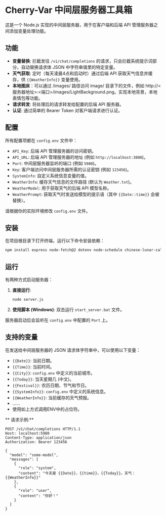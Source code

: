 # Cherry-Var 中间层服务器工具箱

这是一个 Node.js 实现的中间层服务器，用于在客户端和后端 API 管理服务器之间添加变量处理功能。

## 功能

*   **变量替换**: 拦截发往 `/v1/chat/completions` 的请求，只会拦截系统提示词部分，自动替换请求体 JSON 中字符串值里的特定变量。
*   **天气获取**: 定时（每天凌晨4点和启动时）通过后端 API 获取天气信息并缓存，供 `{{WeatherInfo}}` 变量使用。
*   **本地图床**：可以通过 /images/ 路径访问 image/ 目录下的文件，例如 http://<服务器地址>:<端口>/images/LightBackground.png。实现本地背景，本地表情包等功能。
*   **请求转发**: 将处理后的请求转发给配置的后端 API 服务器。
*   **认证**: 通过简单的 Bearer Token 对客户端请求进行认证。
  

## 配置

所有配置项都在 `config.env` 文件中：

*   `API_Key`: 后端 API 管理服务器的访问密钥。
*   `API_URL`: 后端 API 管理服务器的地址 (例如 `http://localhost:3000`)。
*   `Port`: 中间层服务器监听的端口 (例如 `5980`)。
*   `Key`: 客户端访问中间层服务器所需的认证密钥 (例如 `123456`)。
*   `SystemInfo`: 自定义系统信息变量的值。
*   `WeatherInfo`: 缓存天气信息的文件路径 (默认为 `Weather.txt`)。
*   `WeatherModel`: 用于获取天气的后端 API 模型名称。
*   `WeatherPrompt`: 获取天气时发送给模型的提示语（其中 `{{Date::time}}` 会被替换）。

请根据你的实际环境修改 `config.env` 文件。

## 安装

在项目根目录下打开终端，运行以下命令安装依赖：

```bash
npm install express node-fetch@2 dotenv node-schedule chinese-lunar-calendar
```

## 运行

有两种方式启动服务器：

1.  **直接运行**:
    ```bash
    node server.js
    ```
2.  **使用脚本 (Windows)**:
    双击运行 `start_server.bat` 文件。

服务器启动后会监听在 `config.env` 中配置的 `Port` 上。

## 支持的变量

在发送给中间层服务器的 JSON 请求体字符串中，可以使用以下变量：

*   `{{Date}}`: 当前日期。
*   `{{Time}}`: 当前时间。
*   `{{City}}`: `config.env` 中定义的当前城市。
*   `{{Today}}`: 当天星期几 (中文)。
*   `{{Festival}}`: 农历日期、节气和节日。
*   `{{SystemInfo}}`: `config.env` 中定义的系统信息。
*   `{{WeatherInfo}}`: 当前缓存的天气预报。
*   ……
*   使用如上方式调用ENV中的占位符。

** 请求示例:**

```
POST /v1/chat/completions HTTP/1.1
Host: localhost:5980
Content-Type: application/json
Authorization: Bearer 123456

{
  "model": "some-model",
  "messages": [
    {
      "role": "system",
      "content": "今天是 {{Date}}，{{time}}，{{Today}}。天气：{{WeatherInfo}}"
    },
    {
      "role": "user",
      "content": "你好！"
    }
  ]
}
